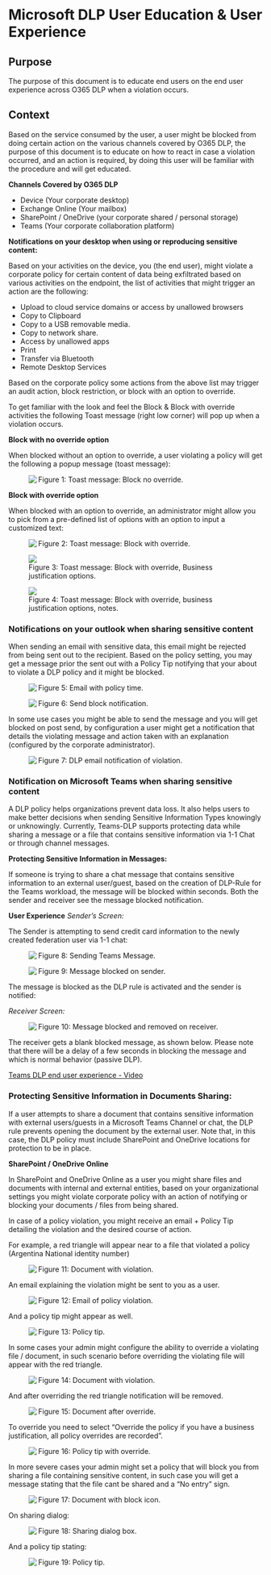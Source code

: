 # Microsoft DLP User Education & User Experience 

## Purpose

The purpose of this document is to educate end users on the end user experience across O365 DLP when a violation occurs.

## Context

Based on the service consumed by the user, a user might be blocked from doing certain action on the various channels covered by O365 DLP, the purpose of this document is to educate on how to react in case a violation occurred, and an action is required, by doing this user will be familiar with the procedure and will get educated.

**Channels Covered by O365 DLP**

* Device (Your corporate desktop)
* Exchange Online (Your mailbox)
* SharePoint / OneDrive (your corporate shared / personal storage)
* Teams (Your corporate collaboration platform)

**Notifications on your desktop when using or reproducing sensitive content:** 

Based on your activities on the device, you (the end user), might violate a corporate policy for certain content of data being exfiltrated based on various activities on the endpoint, the list of activities that might trigger an action are the following:

* Upload to cloud service domains or access by unallowed browsers
* Copy to Clipboard
* Copy to a USB removable media.
* Copy to network share.
* Access by unallowed apps
* Print
* Transfer via Bluetooth
* Remote Desktop Services 

Based on the corporate policy some actions from the above list may trigger an audit action, block restriction, or block with an option to override.

To get familiar with the look and feel the Block & Block with override activities the following Toast message (right low corner) will pop up when a violation occurs. 

**Block with no override option**

When blocked without an option to override, a user violating a policy will get the following a popup message (toast message):

<figure>
    <img src="../../enduser/img/dlpenduser/picture1.png" align="left"/> 
    <figcaption>Figure 1: Toast message: Block no override.</figcaption>
</figure>

**Block with override option**

When blocked with an option to override, an administrator might allow you to pick from a pre-defined list of options with an option to input a customized text:

<figure>
    <img src="../../enduser/img/dlpenduser/picture2.png" align="left"/> 
    <figcaption>Figure 2: Toast message: Block with override.</figcaption>
</figure>

<figure>
    <img src="../../enduser/img/dlpenduser/picture3.png"/> 
    <figcaption>Figure 3: Toast message: Block with override, Business justification options.</figcaption>
</figure>

<figure>
    <img src="../../enduser/img/dlpenduser/picture4.png"/> 
    <figcaption>Figure 4: Toast message: Block with override, business justification options, notes.</figcaption>
</figure>

### Notifications on your outlook when sharing sensitive content 

When sending an email with sensitive data, this email might be rejected from being sent out to the recipient.
Based on the policy setting, you may get a message prior the sent out with a Policy Tip notifying that your about to violate a DLP policy and it might be blocked.

<figure>
    <img src="../../enduser/img/dlpenduser/picture5.png" align="left"/> 
    <figcaption>Figure 5: Email with policy time.</figcaption>
</figure>

<figure>
    <img src="../../enduser/img/dlpenduser/picture6.png" align="left"/> 
    <figcaption>Figure 6: Send block notification.</figcaption>
</figure>

In some use cases you might be able to send the message and you will get blocked on post send, by configuration a user might get a notification that details the violating message and action taken with an explanation (configured by the corporate administrator).

<figure>
    <img src="../../enduser/img/dlpenduser/picture7.png" align="left"/> 
    <figcaption>Figure 7: DLP email notification of violation.</figcaption>
</figure>

### Notification on Microsoft Teams when sharing sensitive content 

A DLP policy helps organizations prevent data loss. It also helps users to make better decisions when sending Sensitive Information Types knowingly or unknowingly.
Currently, Teams-DLP supports protecting data while sharing a message or a file that contains sensitive information via 1-1 Chat or through channel messages. 

**Protecting Sensitive Information in Messages:**

If someone is trying to share a chat message that contains sensitive information to an external user/guest, based on the creation of DLP-Rule for the Teams workload, the message will be blocked within seconds. Both the sender and receiver see the message blocked notification.

**User Experience**
_Sender’s Screen:_

The Sender is attempting to send credit card information to the newly created federation user via 1-1 chat:

<figure>
    <img src="../../enduser/img/dlpenduser/picture8.png" align="left"/> 
    <figcaption>Figure 8: Sending Teams Message.</figcaption>
</figure>

<figure>
    <img src="../../enduser/img/dlpenduser/picture9.png" align="left"/> 
    <figcaption>Figure 9: Message blocked on sender.</figcaption>
</figure>

The message is blocked as the DLP rule is activated and the sender is notified:

_Receiver Screen:_

<figure>
    <img src="../../enduser/img/dlpenduser/picture10.png" align="left"/> 
    <figcaption>Figure 10: Message blocked and removed on receiver.</figcaption>
</figure>

The receiver gets a blank blocked message, as shown below. Please note that there will be a delay of a few seconds in blocking the message and which is normal behavior (passive DLP).

[Teams DLP end user experience - Video](https://aka.ms/mipc/teamsdlpvideo3) 

### Protecting Sensitive Information in Documents Sharing:

If a user attempts to share a document that contains sensitive information with external users/guests in a Microsoft Teams Channel or chat, the DLP rule prevents opening the document by the external user. Note that, in this case, the DLP policy must include SharePoint and OneDrive locations for protection to be in place.

**SharePoint / OneDrive Online**

In SharePoint and OneDrive Online as a user you might share files and documents with internal and external entities, based on your organizational settings you might violate corporate policy with an action of notifying or blocking your documents / files from being shared.

In case of a policy violation, you might receive an email + Policy Tip detailing the violation and the desired course of action.

For example, a red triangle will appear near to a file that violated a policy (Argentina National identity number)

<figure>
    <img src="../../enduser/img/dlpenduser/picture11.png" align="left"/> 
    <figcaption>Figure 11: Document with violation.</figcaption>
</figure>

An email explaining the violation might be sent to you as a user.

<figure>
    <img src="../../enduser/img/dlpenduser/picture12.png" align="left"/> 
    <figcaption>Figure 12: Email of policy violation.</figcaption>
</figure>

And a policy tip might appear as well.

<figure>
    <img src="../../enduser/img/dlpenduser/picture13.png" align="left"/> 
    <figcaption>Figure 13: Policy tip.</figcaption>
</figure>

In some cases your admin might configure the ability to override a violating file / document, in such scenario before overriding the violating file will appear with the red triangle.

<figure>
    <img src="../../enduser/img/dlpenduser/picture14.png" align="left"/> 
    <figcaption>Figure 14: Document with violation.</figcaption>
</figure>

And after overriding the red triangle notification will be removed.

<figure>
    <img src="../../enduser/img/dlpenduser/picture15.png" align="left"/> 
    <figcaption>Figure 15: Document after override.</figcaption>
</figure>

To override you need to select “Override the policy if you have a business justification, all policy overrides are recorded”.

<figure>
    <img src="../../enduser/img/dlpenduser/picture16.png" align="left"/> 
    <figcaption>Figure 16: Policy tip with override.</figcaption>
</figure>

In more severe cases your admin might set a policy that will block you from sharing a file containing sensitive content, in such case you will get a message stating that the file cant be shared and a “No entry” sign.

<figure>
    <img src="../../enduser/img/dlpenduser/picture17.png" align="left"/> 
    <figcaption>Figure 17: Document with block icon.</figcaption>
</figure>

On sharing dialog:

<figure>
    <img src="../../enduser/img/dlpenduser/picture18.png" align="left"/> 
    <figcaption>Figure 18: Sharing dialog box.</figcaption>
</figure>

And a policy tip stating:

<figure>
    <img src="../../enduser/img/dlpenduser/picture19.png" align="left"/> 
    <figcaption>Figure 19: Policy tip.</figcaption>
</figure>

